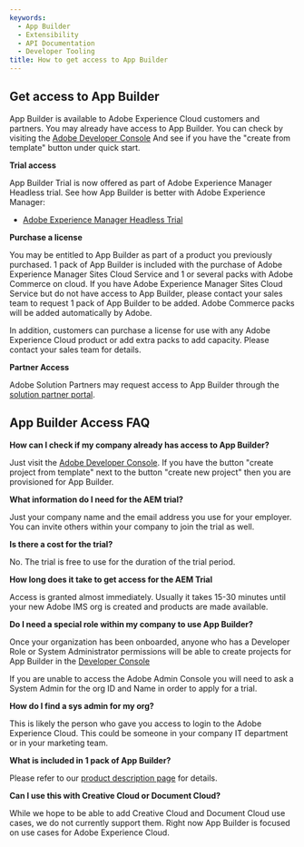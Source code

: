 ```yaml
---
keywords:
  - App Builder
  - Extensibility
  - API Documentation
  - Developer Tooling
title: How to get access to App Builder
---
```


## Get access to App Builder

App Builder is available to Adobe Experience Cloud customers and partners. You may already have access to App Builder. You can check by visiting the [Adobe Developer Console](https://developer.adobe.com/console) And see if you have the "create from template" button under quick start.

**Trial access**

App Builder Trial is now offered as part of Adobe Experience Manager Headless trial. See how App Builder is better with Adobe Experience Manager:

- [Adobe Experience Manager Headless Trial](https://commerce.adobe.com/business-trial/sign-up?items%5B0%5D%5Bid%5D=649A1AF5CBC5467A25E84F2561274821&cli=headless_exl_banner_campaign&co=US&lang=en)
  
**Purchase a license**

You may be entitled to App Builder as part of a product you previously purchased. 1 pack of App Builder is included with the purchase of Adobe Experience Manager Sites Cloud Service and 1 or several packs with Adobe Commerce on cloud. If you have Adobe Experience Manager Sites Cloud Service but do not have access to App Builder, please contact your sales team to request 1 pack of App Builder to be added. Adobe Commerce packs will be added automatically by Adobe.

In addition, customers can purchase a license for use with any Adobe Experience Cloud product or add extra packs to add capacity. Please contact your sales team for details.

**Partner Access**

Adobe Solution Partners may request access to App Builder through the [solution partner portal](https://solutionpartners.adobe.com/solution-partners/home/learn/tools/sandboxes.html).

## App Builder Access FAQ

**How can I check if my company already has access to App Builder?**

Just visit the [Adobe Developer Console](https://developer.adobe.com/console). If you have the button "create project from template" next to the button "create new project" then you are provisioned for App Builder.

**What information do I need for the AEM trial?**

Just your company name and the email address you use for your employer. You can invite others within your company to join the trial as well.

**Is there a cost for the trial?**

No. The trial is free to use for the duration of the trial period.

**How long does it take to get access for the AEM Trial**

Access is granted almost immediately. Usually it takes 15-30 minutes until your new Adobe IMS org is created and products are made available.

**Do I need a special role within my company to use App Builder?**

Once your organization has been onboarded, anyone who has a Developer Role or System Administrator permissions will be able to create projects for App Builder in the [Developer Console](https://developer.adobe.com/console)

If you are unable to access the Adobe Admin Console you will need to ask a System Admin for the org ID and Name in order to apply for a trial.

**How do I find a sys admin for my org?**

This is likely the person who gave you access to login to the Adobe Experience Cloud. This could be someone in your company IT department or in your marketing team.

**What is included in 1 pack of App Builder?**

Please refer to our [product description page](https://helpx.adobe.com/legal/product-descriptions/adobe-developer-app-builder.html) for details.

**Can I use this with Creative Cloud or Document Cloud?**

While we hope to be able to add Creative Cloud and Document Cloud use cases, we do not currently support them. Right now App Builder is focused on use cases for Adobe Experience Cloud.
